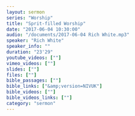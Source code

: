 ```yaml
---
layout: sermon
series: "Worship"
title: "Sprit-filled Worship"
date: "2017-06-04 10:30:00"
audio: "/documents/2017-06-04 Rich White.mp3"
speaker: "Rich White"
speaker_info: ""
duration: "23'29"
youtube_videos: [""]
vimeo_videos: [""]
slides: [""]
files: [""]
bible_passages: [""]
bible_links: ["&amp;version=NIVUK"]
bible_videos: [""]
bible_videos_links: [""]
category: "sermon"
---
```


